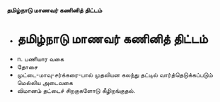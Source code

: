**தமிழ்நாடு மாணவர் கணினித் திட்டம்**
- # தமிழ்நாடு மாணவர் கணினித் திட்டம்
- n. பணியார வகை
- தோசை
- முட்டை-மாவு-சர்க்கரை-பால் முதலியன கலந்து தட்டில் வார்த்தெடுக்கப்படும் மெல்லிய அடைவகை
- விமானம் தட்டைச் சிறகுகளோடு கீழிறங்குதல்.

